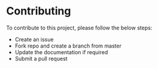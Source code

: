 # Contributing

To contribute to this project, please follow the below steps:

- Create an issue
- Fork repo and create a branch from master
- Update the documentation if required
- Submit a pull request
